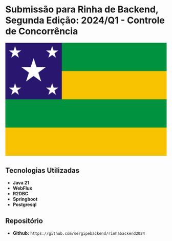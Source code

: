 # Submissão para Rinha de Backend, Segunda Edição: 2024/Q1 - Controle de Concorrência

<img src="sandbox/image/sergipe.png" alt="Bandeira de Sergipe" width="600"/>


## Tecnologias Utilizadas

- **Java 21** 
- **WebFlux**
- **R2DBC**
- **Springboot**
- **Postgresql**

## Repositório

- **Github:** `https://github.com/sergipebackend/rinhabackend2024`

